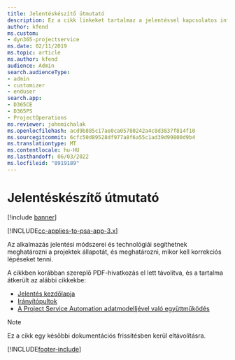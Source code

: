 ```yaml
---
title: Jelentéskészítő útmutató
description: Ez a cikk linkeket tartalmaz a jelentéssel kapcsolatos információkhoz.
author: kfend
ms.custom:
- dyn365-projectservice
ms.date: 02/11/2019
ms.topic: article
ms.author: kfend
audience: Admin
search.audienceType:
- admin
- customizer
- enduser
search.app:
- D365CE
- D365PS
- ProjectOperations
ms.reviewer: johnmichalak
ms.openlocfilehash: acd9b885c17ae0ca05780242a4c8d3837f814f10
ms.sourcegitcommit: 6cfc50d89528df977a8f6a55c1ad39d99800d9b4
ms.translationtype: MT
ms.contentlocale: hu-HU
ms.lasthandoff: 06/03/2022
ms.locfileid: "8919189"
---
```

# <a name="reporting-guide"></a>Jelentéskészítő útmutató

[!include [banner](../../includes/psa-now-project-operations.md)]

[!INCLUDE[cc-applies-to-psa-app-3.x](../../includes/cc-applies-to-psa-app-3x.md)]

Az alkalmazás jelentési módszerei és technológiái segíthetnek meghatározni a projektek állapotát, és meghatározni, mikor kell korrekciós lépéseket tenni. 

A cikkben korábban szereplő PDF-hivatkozás el lett távolítva, és a tartalma átkerült az alábbi cikkekbe:

- [Jelentés kezdőlapja](../reports-reporting-dynamics-365-project-service.md)
- [Irányítópultok](../reports-dashboards.md)
- [A Project Service Automation adatmodelljével való együttműködés](../reports-working-project-service-data-model.md)

> [!NOTE]
> Ez a cikk egy későbbi dokumentációs frissítésben kerül eltávolításra. 


[!INCLUDE[footer-include](../../includes/footer-banner.md)]
